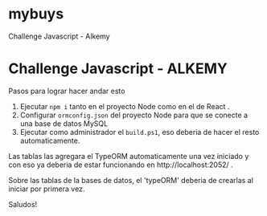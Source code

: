 # mybuys
Challenge Javascript - Alkemy
# Challenge Javascript - ALKEMY 

Pasos para lograr hacer andar esto

1. Ejecutar `npm i` tanto en el proyecto Node como en el de React .
2. Configurar `ormconfig.json` del proyecto Node para que se conecte a una base de datos MySQL
3. Ejecutar como administrador el `build.ps1`, eso deberia de hacer el resto automaticamente.


Las tablas las agregara el TypeORM automaticamente una vez iniciado y con eso ya deberia de estar funcionando en http://localhost:2052/ .

Sobre las tablas de la bases de datos, el 'typeORM' deberia de crearlas al iniciar por primera vez.

Saludos!
